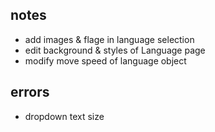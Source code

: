 ## notes
- add images & flage in language selection
- edit background & styles of Language page
- modify move speed of language object

## errors
- dropdown text size
